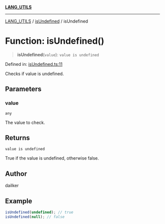 [**LANG_UTILS**](../../README.md)

***

[LANG_UTILS](../../README.md) / [isUndefined](../README.md) / isUndefined

# Function: isUndefined()

> **isUndefined**(`value`): `value is undefined`

Defined in: [isUndefined.ts:11](https://github.com/dailker/everyutil/blob/0868190298b8cf2d6514015ce5723c81497e5681/src/lang/isUndefined.ts#L11)

Checks if value is undefined.

## Parameters

### value

`any`

The value to check.

## Returns

`value is undefined`

True if the value is undefined, otherwise false.

## Author

dailker

## Example

```ts
isUndefined(undefined); // true
isUndefined(null); // false
```
